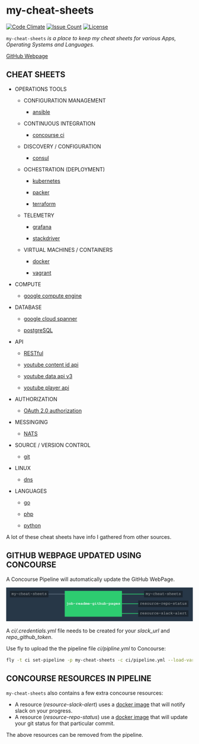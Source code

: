 # my-cheat-sheets

[![Code Climate](https://codeclimate.com/github/JeffDeCola/my-cheat-sheets/badges/gpa.svg)](https://codeclimate.com/github/JeffDeCola/my-cheat-sheets)
[![Issue Count](https://codeclimate.com/github/JeffDeCola/my-cheat-sheets/badges/issue_count.svg)](https://codeclimate.com/github/JeffDeCola/my-cheat-sheets/issues)
[![License](http://img.shields.io/:license-mit-blue.svg)](http://jeffdecola.mit-license.org)

`my-cheat-sheets` _is a place to keep my cheat sheets for various Apps,
Operating Systems and Languages._

[GitHub Webpage](https://jeffdecola.github.io/my-cheat-sheets/)

## CHEAT SHEETS

* OPERATIONS TOOLS

  * CONFIGURATION MANAGEMENT

    * [ansible](https://github.com/JeffDeCola/my-cheat-sheets/tree/master/ansible-cheat-sheet)

  * CONTINUOUS INTEGRATION

    * [concourse ci](https://github.com/JeffDeCola/my-cheat-sheets/tree/master/concourse-ci-cheat-sheet)

  * DISCOVERY / CONFIGURATION

    * [consul](https://github.com/JeffDeCola/my-cheat-sheets/tree/master/consul-cheat-sheet)

  * OCHESTRATION (DEPLOYMENT)

    * [kubernetes](https://github.com/JeffDeCola/my-cheat-sheets/tree/master/kubernetes-cheat-sheet)

    * [packer](https://github.com/JeffDeCola/my-cheat-sheets/tree/master/packer-cheat-sheet)

    * [terraform](https://github.com/JeffDeCola/my-cheat-sheets/tree/master/terraform-cheat-sheet)

  * TELEMETRY

    * [grafana](https://github.com/JeffDeCola/my-cheat-sheets/tree/master/grafana-cheat-sheet)

    * [stackdriver](https://github.com/JeffDeCola/my-cheat-sheets/tree/master/stackdriver-cheat-sheet)

  * VIRTUAL MACHINES / CONTAINERS

    * [docker](https://github.com/JeffDeCola/my-cheat-sheets/tree/master/docker-cheat-sheet)

    * [vagrant](https://github.com/JeffDeCola/my-cheat-sheets/tree/master/vagrant-cheat-sheet)

* COMPUTE

  * [google compute engine](https://github.com/JeffDeCola/my-cheat-sheets/tree/master/google-compute-engine-cheat-sheet)

* DATABASE

  * [google cloud spanner](https://github.com/JeffDeCola/my-cheat-sheets/tree/master/google-cloud-spanner-cheat-sheet)

  * [postgreSQL](https://github.com/JeffDeCola/my-cheat-sheets/tree/master/postgreSQL-cheat-sheet)

* API

  * [RESTful](https://github.com/JeffDeCola/my-cheat-sheets/tree/master/RESTful-cheat-sheet)

  * [youtube content id api](https://github.com/JeffDeCola/my-cheat-sheets/tree/master/youtube-content-id-api-cheat-sheet)

  * [youtube data api v3](https://github.com/JeffDeCola/my-cheat-sheets/tree/master/youtube-data-api-v3-cheat-sheet)

  * [youtube player api](https://github.com/JeffDeCola/my-cheat-sheets/tree/master/youtube-player-api-cheat-sheet)

* AUTHORIZATION

  * [OAuth 2.0 authorization](https://github.com/JeffDeCola/my-cheat-sheets/tree/master/OAuth-2.0-authorization-cheat-sheet)

* MESSINGING

  * [NATS](https://github.com/JeffDeCola/my-cheat-sheets/tree/master/NATS-cheat-sheet)

* SOURCE / VERSION CONTROL

  * [git](https://github.com/JeffDeCola/my-cheat-sheets/tree/master/git-cheat-sheet)

* LINUX

  * [dns](https://github.com/JeffDeCola/my-cheat-sheets/tree/master/dns-cheat-sheet)

* LANGUAGES

  * [go](https://github.com/JeffDeCola/my-go-examples)

  * [php](https://github.com/JeffDeCola/my-php-containers)

  * [python](https://github.com/JeffDeCola/my-python-examples)

A lot of these cheat sheets have info I gathered from other sources.

## GITHUB WEBPAGE UPDATED USING CONCOURSE

A Concourse Pipeline will automatically update the GitHub WebPage.

![IMAGE - my-cheat-sheets concourse ci piepline - IMAGE](docs/pics/my-cheat-sheets-pipeline.jpg)

A _ci/.credentials.yml_ file needs to be created for your _slack_url_ and _repo_github_token_.

Use fly to upload the the pipeline file _ci/pipline.yml_ to Concourse:

```bash
fly -t ci set-pipeline -p my-cheat-sheets -c ci/pipeline.yml --load-vars-from ci/.credentials.yml
```

## CONCOURSE RESOURCES IN PIPELINE

`my-cheat-sheets` also contains a few extra concourse resources:

* A resource (_resource-slack-alert_) uses a [docker image](https://hub.docker.com/r/cfcommunity/slack-notification-resource)
  that will notify slack on your progress.
* A resource (_resource-repo-status_) use a [docker image](https://hub.docker.com/r/dpb587/github-status-resource)
  that will update your git status for that particular commit.

The above resources can be removed from the pipeline.
